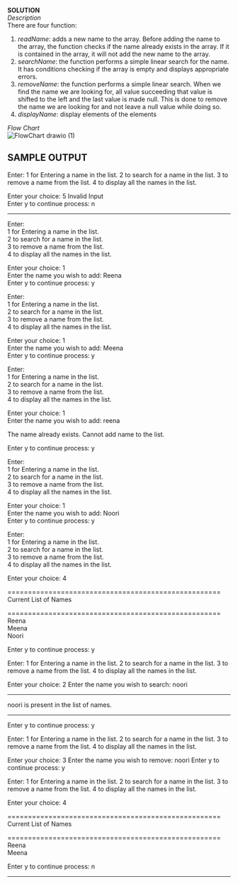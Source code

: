 **SOLUTION**  
*Description*  
There are four function:  
1. *readName*: adds a new name to the array. Before adding the name to the array, the function checks if the name already exists in the array. If it is contained in the array, it will not add the new name to the array.  
2. *searchName*: the function performs a simple linear search for the name. It has conditions checking if the array is empty and displays appropriate errors.    
3. *removeName*: the function performs a simple linear search. When we find the name we are looking for, all value succeeding that value is shifted to the left and the last value is made null. This is done to remove the name we are looking for and not leave a null value while doing so.
4. *displayName*: display elements of the elements

*Flow Chart*  
![FlowChart drawio (1)](https://user-images.githubusercontent.com/118504536/217501264-a3011f18-e43d-47c2-accf-32f9739f51d6.png)


**SAMPLE OUTPUT**
--------------------------------------------------------------------------------------------------------------------
Enter:
 1 for Entering a name in the list.
 2 to search for a name in the list.
 3 to remove a name from the list.
 4 to display all the names in the list.

Enter your choice: 5
Invalid Input    
Enter y to continue process: n  

--------------------------------------------------------------------------------------------------------------------
Enter:  
 1 for Entering a name in the list.  
 2 to search for a name in the list.  
 3 to remove a name from the list.  
 4 to display all the names in the list.  

Enter your choice: 1  
Enter the name you wish to add: Reena  
Enter y to continue process: y  

Enter:  
 1 for Entering a name in the list.  
 2 to search for a name in the list.  
 3 to remove a name from the list.  
 4 to display all the names in the list.  

Enter your choice: 1  
Enter the name you wish to add: Meena  
Enter y to continue process: y  

Enter:  
 1 for Entering a name in the list.  
 2 to search for a name in the list.  
 3 to remove a name from the list.  
 4 to display all the names in the list.  

Enter your choice: 1  
Enter the name you wish to add: reena  

The name already exists. Cannot add name to the list.  

Enter y to continue process: y  

Enter:  
 1 for Entering a name in the list.  
 2 to search for a name in the list.  
 3 to remove a name from the list.  
 4 to display all the names in the list.  

Enter your choice: 1  
Enter the name you wish to add: Noori  
Enter y to continue process: y  

Enter:  
 1 for Entering a name in the list.  
 2 to search for a name in the list.  
 3 to remove a name from the list.  
 4 to display all the names in the list.  

Enter your choice: 4  

====================================================  
                Current List of Names
                
====================================================  
Reena  
Meena  
Noori  

Enter y to continue process: y

Enter:
 1 for Entering a name in the list.
 2 to search for a name in the list.
 3 to remove a name from the list.
 4 to display all the names in the list.

Enter your choice: 2
Enter the name you wish to search: noori

--------------------------------------------------  
noori is present in the list of names.

--------------------------------------------------  

Enter y to continue process: y

Enter:
 1 for Entering a name in the list.
 2 to search for a name in the list.
 3 to remove a name from the list.
 4 to display all the names in the list.

Enter your choice: 3
Enter the name you wish to remove: noori
Enter y to continue process: y

Enter:
 1 for Entering a name in the list.
 2 to search for a name in the list.
 3 to remove a name from the list.
 4 to display all the names in the list.

Enter your choice: 4

====================================================  
                Current List of Names   
                
====================================================  
Reena  
Meena  

Enter y to continue process: n  

--------------------------------------------------------------------------------------------------------------------
